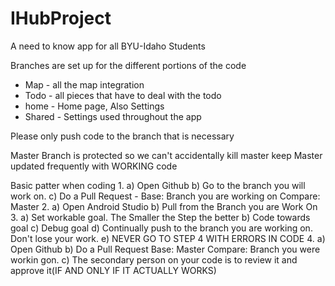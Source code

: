 # IHubProject
 A need to know app for all BYU-Idaho Students
 
 Branches are set up for the different portions of the code
 - Map - all the map integration
 - Todo - all pieces that have to deal with the todo
 - home - Home page, Also Settings
 - Shared - Settings used throughout the app
 
 Please only push code to the branch that is necessary
 
 Master Branch is protected so we can't accidentally kill master keep Master updated frequently with WORKING code
 
 Basic patter when coding
1. 
	a) Open Github
	b) Go to the branch you will work on.
	c) Do a Pull Request -
		Base: Branch you are working on
		Compare: Master
2. 
	a) Open Android Studio
	b) Pull from the Branch you are Work On
3. 
	a) Set workable goal.
		The Smaller the Step the better
	b) Code towards goal
	c) Debug goal
	d) Continually push to the branch you are working on. Don't lose your work.
	e) NEVER GO TO STEP 4 WITH ERRORS IN CODE
4.
	a) Open Github
	b) Do a Pull Request
		Base: Master
		Compare: Branch you were workin gon.
	c) The secondary person on your code is to review it and approve it(IF AND ONLY IF IT ACTUALLY WORKS)
